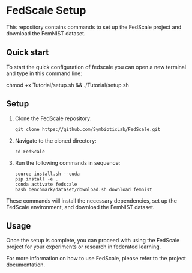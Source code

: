 # FedScale Setup

This repository contains commands to set up the FedScale project and download the FemNIST dataset.


## Quick start
To start the quick configuration of fedscale you can open a new terminal and type in this command line:

chmod +x Tutorial/setup.sh && ./Tutorial/setup.sh


## Setup

1. Clone the FedScale repository:

    ```
    git clone https://github.com/SymbioticLab/FedScale.git
    ```

2. Navigate to the cloned directory:

    ```
    cd FedScale
    ```

3. Run the following commands in sequence:

    ```
    source install.sh --cuda
    pip install -e .
    conda activate fedscale
    bash benchmark/dataset/download.sh download femnist
    ```

These commands will install the necessary dependencies, set up the FedScale environment, and download the FemNIST dataset.

## Usage

Once the setup is complete, you can proceed with using the FedScale project for your experiments or research in federated learning.

For more information on how to use FedScale, please refer to the project documentation.

